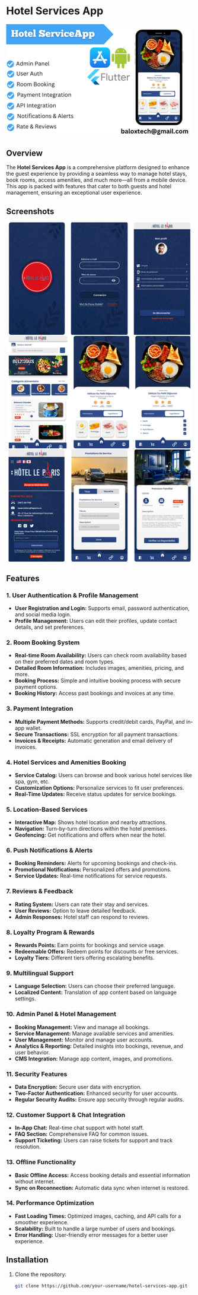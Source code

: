 # Hotel Services App

![Hotel Services App Poster](./images/hotel_services_app_poster.png)

## Overview
The **Hotel Services App** is a comprehensive platform designed to enhance the guest experience by providing a seamless way to manage hotel stays, book rooms, access amenities, and much more—all from a mobile device. This app is packed with features that cater to both guests and hotel management, ensuring an exceptional user experience.

## Screenshots
![Screenshot 1](./images/screenshot1.png)
![Screenshot 2](./images/screenshot2.png)
![Screenshot 3](./images/screenshot3.png)

## Features

### 1. User Authentication & Profile Management
- **User Registration and Login:** Supports email, password authentication, and social media login.
- **Profile Management:** Users can edit their profiles, update contact details, and set preferences.

### 2. Room Booking System
- **Real-time Room Availability:** Users can check room availability based on their preferred dates and room types.
- **Detailed Room Information:** Includes images, amenities, pricing, and more.
- **Booking Process:** Simple and intuitive booking process with secure payment options.
- **Booking History:** Access past bookings and invoices at any time.

### 3. Payment Integration
- **Multiple Payment Methods:** Supports credit/debit cards, PayPal, and in-app wallet.
- **Secure Transactions:** SSL encryption for all payment transactions.
- **Invoices & Receipts:** Automatic generation and email delivery of invoices.

### 4. Hotel Services and Amenities Booking
- **Service Catalog:** Users can browse and book various hotel services like spa, gym, etc.
- **Customization Options:** Personalize services to fit user preferences.
- **Real-Time Updates:** Receive status updates for service bookings.

### 5. Location-Based Services
- **Interactive Map:** Shows hotel location and nearby attractions.
- **Navigation:** Turn-by-turn directions within the hotel premises.
- **Geofencing:** Get notifications and offers when near the hotel.

### 6. Push Notifications & Alerts
- **Booking Reminders:** Alerts for upcoming bookings and check-ins.
- **Promotional Notifications:** Personalized offers and promotions.
- **Service Updates:** Real-time notifications for service requests.

### 7. Reviews & Feedback
- **Rating System:** Users can rate their stay and services.
- **User Reviews:** Option to leave detailed feedback.
- **Admin Responses:** Hotel staff can respond to reviews.

### 8. Loyalty Program & Rewards
- **Rewards Points:** Earn points for bookings and service usage.
- **Redeemable Offers:** Redeem points for discounts or free services.
- **Loyalty Tiers:** Different tiers offering escalating benefits.

### 9. Multilingual Support
- **Language Selection:** Users can choose their preferred language.
- **Localized Content:** Translation of app content based on language settings.

### 10. Admin Panel & Hotel Management
- **Booking Management:** View and manage all bookings.
- **Service Management:** Manage available services and amenities.
- **User Management:** Monitor and manage user accounts.
- **Analytics & Reporting:** Detailed insights into bookings, revenue, and user behavior.
- **CMS Integration:** Manage app content, images, and promotions.

### 11. Security Features
- **Data Encryption:** Secure user data with encryption.
- **Two-Factor Authentication:** Enhanced security for user accounts.
- **Regular Security Audits:** Ensure app security through regular audits.

### 12. Customer Support & Chat Integration
- **In-App Chat:** Real-time chat support with hotel staff.
- **FAQ Section:** Comprehensive FAQ for common issues.
- **Support Ticketing:** Users can raise tickets for support and track resolution.

### 13. Offline Functionality
- **Basic Offline Access:** Access booking details and essential information without internet.
- **Sync on Reconnection:** Automatic data sync when internet is restored.

### 14. Performance Optimization
- **Fast Loading Times:** Optimized images, caching, and API calls for a smoother experience.
- **Scalability:** Built to handle a large number of users and bookings.
- **Error Handling:** User-friendly error messages for a better user experience.



## Installation
1. Clone the repository:
   ```bash
   git clone https://github.com/your-username/hotel-services-app.git
